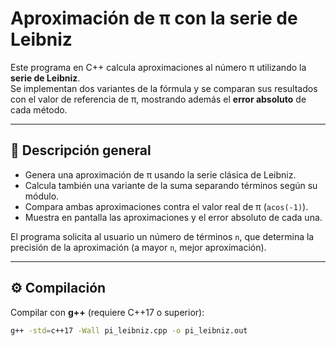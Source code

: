 # Aproximación de π con la serie de Leibniz

Este programa en C++ calcula aproximaciones al número π utilizando la **serie de Leibniz**.  
Se implementan dos variantes de la fórmula y se comparan sus resultados con el valor de referencia de π, mostrando además el **error absoluto** de cada método.

---

## 📌 Descripción general

- Genera una aproximación de π usando la serie clásica de Leibniz.
- Calcula también una variante de la suma separando términos según su módulo.
- Compara ambas aproximaciones contra el valor real de π (`acos(-1)`).
- Muestra en pantalla las aproximaciones y el error absoluto de cada una.

El programa solicita al usuario un número de términos `n`, que determina la precisión de la aproximación (a mayor `n`, mejor aproximación).

---

## ⚙️ Compilación

Compilar con **g++** (requiere C++17 o superior):

```bash
g++ -std=c++17 -Wall pi_leibniz.cpp -o pi_leibniz.out
